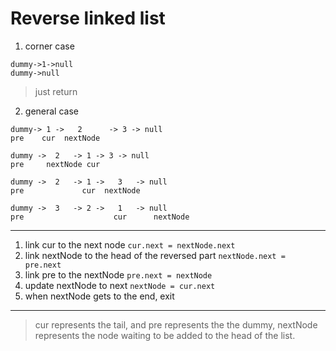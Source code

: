 # Reverse linked list
1. corner case
```
dummy->1->null
dummy->null
```
> just return
2. general case
```
dummy-> 1 ->   2      -> 3 -> null
pre    cur  nextNode

dummy ->  2   -> 1 -> 3 -> null
pre     nextNode cur  

dummy ->  2   -> 1 ->   3   -> null
pre             cur  nextNode

dummy ->  3   -> 2 ->   1   -> null
pre                    cur      nextNode
```
____
  1. link cur to the next node `cur.next = nextNode.next`
  2. link nextNode to the head of the reversed part `nextNode.next = pre.next`
  3. link pre to the nextNode `pre.next = nextNode`
  4. update nextNode to next `nextNode = cur.next`
  5. when nextNode gets to the end, exit
___
> cur represents the tail, and pre represents the the dummy, nextNode represents the node waiting to be added to the head of the list.
  
